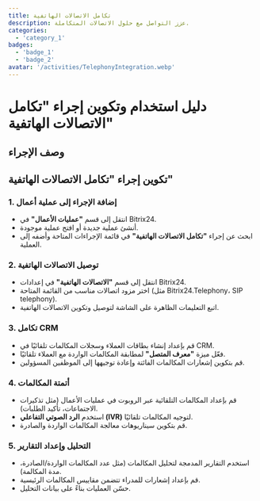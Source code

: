 ```yaml
---
title: تكامل الاتصالات الهاتفية
description: عزز التواصل مع حلول الاتصالات المتكاملة.
categories: 
  - 'category_1'
badges:
  - 'badge_1'
  - 'badge_2'
avatar: '/activities/TelephonyIntegration.webp'
---
```


# دليل استخدام وتكوين إجراء "تكامل الاتصالات الهاتفية"

## وصف الإجراء

## **تكوين إجراء "تكامل الاتصالات الهاتفية"**

### 1. إضافة الإجراء إلى عملية أعمال
- انتقل إلى قسم **"عمليات الأعمال"** في Bitrix24.
- أنشئ عملية جديدة أو افتح عملية موجودة.
- ابحث عن إجراء **"تكامل الاتصالات الهاتفية"** في قائمة الإجراءات المتاحة وأضفه إلى العملية.

### 2. توصيل الاتصالات الهاتفية
- انتقل إلى قسم **"الاتصالات الهاتفية"** في إعدادات Bitrix24.
- اختر مزود اتصالات مناسب من القائمة المتاحة (مثل Bitrix24.Telephony، SIP telephony).
- اتبع التعليمات الظاهرة على الشاشة لتوصيل وتكوين الاتصالات الهاتفية.

### 3. تكامل CRM
- قم بإعداد إنشاء بطاقات العملاء وسجلات المكالمات تلقائيًا في CRM.
- فعّل ميزة **"معرف المتصل"** لمطابقة المكالمات الواردة مع العملاء تلقائيًا.
- قم بتكوين إشعارات المكالمات الفائتة وإعادة توجيهها إلى الموظفين المسؤولين.

### 4. أتمتة المكالمات
- قم بإعداد المكالمات التلقائية عبر الروبوت في عمليات الأعمال (مثل تذكيرات الاجتماعات، تأكيد الطلبات).
- استخدم **الرد الصوتي التفاعلي (IVR)** لتوجيه المكالمات تلقائيًا.
- قم بتكوين سيناريوهات معالجة المكالمات الواردة والصادرة.

### 5. التحليل وإعداد التقارير
- استخدم التقارير المدمجة لتحليل المكالمات (مثل عدد المكالمات الواردة/الصادرة، مدة المكالمة).
- قم بإعداد إشعارات للمدراء تتضمن مقاييس المكالمات الرئيسية.
- حسّن العمليات بناءً على بيانات التحليل.